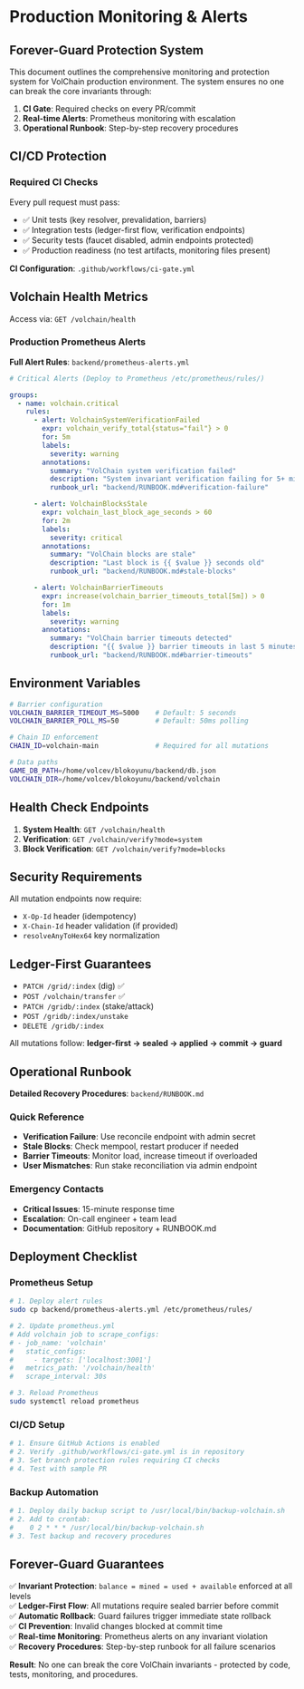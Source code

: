 # Production Monitoring & Alerts

## Forever-Guard Protection System

This document outlines the comprehensive monitoring and protection system for VolChain production environment. The system ensures no one can break the core invariants through:

1. **CI Gate**: Required checks on every PR/commit
2. **Real-time Alerts**: Prometheus monitoring with escalation
3. **Operational Runbook**: Step-by-step recovery procedures

## CI/CD Protection

### Required CI Checks
Every pull request must pass:
- ✅ Unit tests (key resolver, prevalidation, barriers)
- ✅ Integration tests (ledger-first flow, verification endpoints)
- ✅ Security tests (faucet disabled, admin endpoints protected)
- ✅ Production readiness (no test artifacts, monitoring files present)

**CI Configuration**: `.github/workflows/ci-gate.yml`

## Volchain Health Metrics

Access via: `GET /volchain/health`

### Production Prometheus Alerts

**Full Alert Rules**: `backend/prometheus-alerts.yml`

```yaml
# Critical Alerts (Deploy to Prometheus /etc/prometheus/rules/)

groups:
  - name: volchain.critical
    rules:
      - alert: VolchainSystemVerificationFailed
        expr: volchain_verify_total{status="fail"} > 0
        for: 5m
        labels:
          severity: warning
        annotations:
          summary: "VolChain system verification failed"
          description: "System invariant verification failing for 5+ minutes"
          runbook_url: "backend/RUNBOOK.md#verification-failure"

      - alert: VolchainBlocksStale
        expr: volchain_last_block_age_seconds > 60
        for: 2m
        labels:
          severity: critical
        annotations:
          summary: "VolChain blocks are stale" 
          description: "Last block is {{ $value }} seconds old"
          runbook_url: "backend/RUNBOOK.md#stale-blocks"

      - alert: VolchainBarrierTimeouts
        expr: increase(volchain_barrier_timeouts_total[5m]) > 0
        for: 1m
        labels:
          severity: warning
        annotations:
          summary: "VolChain barrier timeouts detected"
          description: "{{ $value }} barrier timeouts in last 5 minutes"
          runbook_url: "backend/RUNBOOK.md#barrier-timeouts"
```

## Environment Variables

```bash
# Barrier configuration
VOLCHAIN_BARRIER_TIMEOUT_MS=5000    # Default: 5 seconds
VOLCHAIN_BARRIER_POLL_MS=50         # Default: 50ms polling

# Chain ID enforcement
CHAIN_ID=volchain-main              # Required for all mutations

# Data paths
GAME_DB_PATH=/home/volcev/blokoyunu/backend/db.json
VOLCHAIN_DIR=/home/volcev/blokoyunu/backend/volchain
```

## Health Check Endpoints

1. **System Health**: `GET /volchain/health`
2. **Verification**: `GET /volchain/verify?mode=system`
3. **Block Verification**: `GET /volchain/verify?mode=blocks`

## Security Requirements

All mutation endpoints now require:
- `X-Op-Id` header (idempotency)
- `X-Chain-Id` header validation (if provided)
- `resolveAnyToHex64` key normalization

## Ledger-First Guarantees

- `PATCH /grid/:index` (dig) ✅
- `POST /volchain/transfer` ✅
- `PATCH /gridb/:index` (stake/attack)
- `POST /gridb/:index/unstake`
- `DELETE /gridb/:index`

All mutations follow: **ledger-first → sealed → applied → commit → guard**

## Operational Runbook

**Detailed Recovery Procedures**: `backend/RUNBOOK.md`

### Quick Reference
- **Verification Failure**: Use reconcile endpoint with admin secret
- **Stale Blocks**: Check mempool, restart producer if needed  
- **Barrier Timeouts**: Monitor load, increase timeout if overloaded
- **User Mismatches**: Run stake reconciliation via admin endpoint

### Emergency Contacts
- **Critical Issues**: 15-minute response time
- **Escalation**: On-call engineer + team lead
- **Documentation**: GitHub repository + RUNBOOK.md

## Deployment Checklist

### Prometheus Setup
```bash
# 1. Deploy alert rules
sudo cp backend/prometheus-alerts.yml /etc/prometheus/rules/

# 2. Update prometheus.yml
# Add volchain job to scrape_configs:
# - job_name: 'volchain'
#   static_configs:
#     - targets: ['localhost:3001']  
#   metrics_path: '/volchain/health'
#   scrape_interval: 30s

# 3. Reload Prometheus
sudo systemctl reload prometheus
```

### CI/CD Setup
```bash
# 1. Ensure GitHub Actions is enabled
# 2. Verify .github/workflows/ci-gate.yml is in repository
# 3. Set branch protection rules requiring CI checks
# 4. Test with sample PR
```

### Backup Automation
```bash
# 1. Deploy daily backup script to /usr/local/bin/backup-volchain.sh
# 2. Add to crontab:
#    0 2 * * * /usr/local/bin/backup-volchain.sh
# 3. Test backup and recovery procedures
```

## Forever-Guard Guarantees

✅ **Invariant Protection**: `balance = mined = used + available` enforced at all levels  
✅ **Ledger-First Flow**: All mutations require sealed barrier before commit  
✅ **Automatic Rollback**: Guard failures trigger immediate state rollback  
✅ **CI Prevention**: Invalid changes blocked at commit time  
✅ **Real-time Monitoring**: Prometheus alerts on any invariant violation  
✅ **Recovery Procedures**: Step-by-step runbook for all failure scenarios  

**Result**: No one can break the core VolChain invariants - protected by code, tests, monitoring, and procedures.
